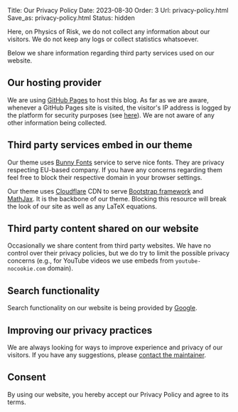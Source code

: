 Title: Our Privacy Policy
Date: 2023-08-30
Order: 3
Url: privacy-policy.html
Save_as: privacy-policy.html
Status: hidden

Here, on Physics of Risk, we do not collect any information about our
visitors. We do not keep any logs or collect statistics whatsoever.

Below we share information regarding third party services used on our
website.

## Our hosting provider

We are using [GitHub Pages](https://pages.github.com/) to host this blog. As
far as we are aware, whenever a GitHub Pages site is visited, the visitor's
IP address is logged by the platform for security purposes (see
[here](https://docs.github.com/en/pages/getting-started-with-github-pages/about-github-pages#data-collection)).
We are not aware of any other information being collected.

## Third party services embed in our theme

Our theme uses [Bunny Fonts](https://fonts.bunny.net) service to serve nice
fonts. They are privacy respecting EU-based company. If you have any
concerns regarding them feel free to block their respective domain in your
browser settings.

Our theme uses [Cloudflare](https://www.cloudflare.com/) CDN to serve
[Bootstrap framework](https://getbootstrap.com/docs/3.3/) and
[MathJax](https://www.mathjax.org/). It is the backbone of our theme.
Blocking this resource will break the look of our site as well as any LaTeX
equations.

## Third party content shared on our website

Occasionally we share content from third party websites. We have no control
over their privacy policies, but we do try to limit the possible privacy
concerns (e.g., for YouTube videos we use embeds from `youtube-nocookie.com`
domain).

## Search functionality

Search functionality on our website is being provided by
[Google](https://www.google.com/).

## Improving our privacy practices

We are always looking for ways to improve experience and privacy of our
visitors. If you have any suggestions, please [contact the
maintainer]({filename}/pages/about.md).

## Consent

By using our website, you hereby accept our Privacy Policy and agree to
its terms.
